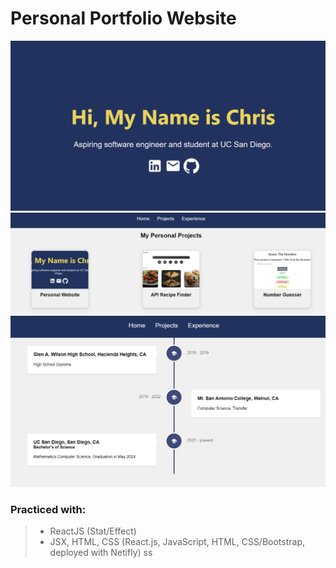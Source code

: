 # Personal Portfolio Website
![image](src/assets/ex1.PNG)
![image](src/assets/ex2.PNG)
![image](src/assets/ex3.PNG)

### Practiced with: 
> - ReactJS (Stat/Effect)
> - JSX, HTML, CSS
(React.js, JavaScript, HTML, CSS/Bootstrap, deployed with Netifly)
ss